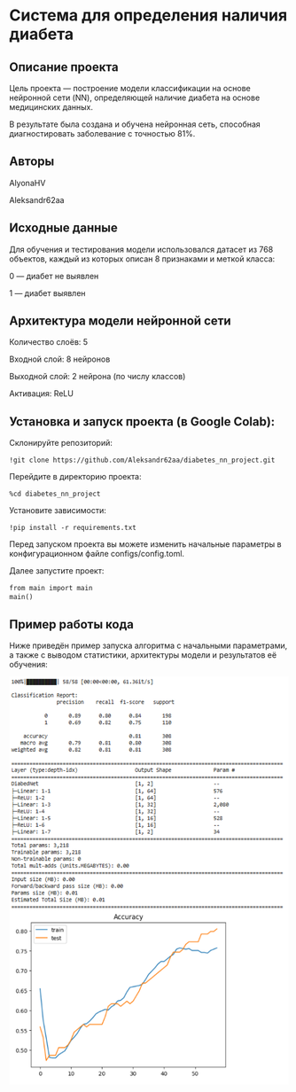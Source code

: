 # Система для определения наличия диабета

## Описание проекта
Цель проекта — построение модели классификации на основе нейронной сети (NN), определяющей наличие диабета на основе медицинских данных.

В результате была создана и обучена нейронная сеть, способная диагностировать заболевание с точностью 81%.

## Авторы
AlyonaHV

Aleksandr62aa

## Исходные данные
Для обучения и тестирования модели использовался датасет из 768 объектов, каждый из которых описан 8 признаками и меткой класса:

0 — диабет не выявлен

1 — диабет выявлен

## Архитектура модели нейронной сети
Количество слоёв: 5

Входной слой: 8 нейронов

Выходной слой: 2 нейрона (по числу классов)

Активация: ReLU

## Установка и запуск проекта (в Google Colab):
Склонируйте репозиторий:
```
!git clone https://github.com/Aleksandr62aa/diabetes_nn_project.git
```
Перейдите в директорию проекта:
```
%cd diabetes_nn_project
```
Установите зависимости:
```
!pip install -r requirements.txt
```
Перед запуском проекта вы можете изменить начальные параметры в конфигурационном файле configs/config.toml.

Далее запустите проект:
```
from main import main
main()
```
## Пример работы кода
Ниже приведён пример запуска алгоритма с начальными параметрами, а также с выводом статистики, архитектуры модели и результатов её обучения:

![1](https://github.com/Aleksandr62aa/diabetes_nn_project/blob/main/results/results.png)





